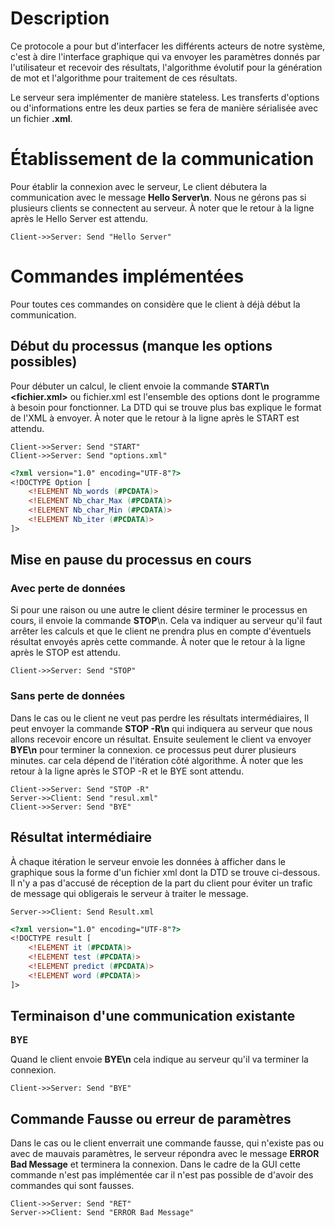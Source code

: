 

# Description 

Ce protocole a pour but d'interfacer les différents acteurs de notre système, c'est à dire l'interface graphique qui va envoyer les paramètres donnés par l'utilisateur et recevoir des résultats, l'algorithme évolutif pour la génération de mot et l'algorithme pour traitement de ces résultats.

Le serveur sera implémenter de manière stateless. Les transferts d'options ou d'informations entre les deux parties se fera de manière sérialisée avec un fichier **.xml**. 

# Établissement de la communication 

Pour établir la connexion avec le serveur, Le client débutera la communication avec le message **Hello Server\n**.
Nous ne gérons pas si plusieurs clients se connectent au serveur. À noter que le retour à la ligne après le Hello Server est attendu.

```sequence
Client->>Server: Send "Hello Server"
```

# Commandes implémentées

Pour toutes ces commandes on considère que le client à déjà début la communication.  

## Début du processus (manque les options possibles)

Pour débuter un calcul, le client envoie la commande **START\n <fichier.xml>** ou fichier.xml est l'ensemble des options dont le programme à besoin pour fonctionner.  La DTD qui se trouve plus bas explique le format de l'XML à envoyer. À noter que le retour à la ligne après le START est attendu.

```sequence
Client->>Server: Send "START"
Client->>Server: Send "options.xml"
```

```dtd
<?xml version="1.0" encoding="UTF-8"?>
<!DOCTYPE Option [
	<!ELEMENT Nb_words (#PCDATA)>
	<!ELEMENT Nb_char_Max (#PCDATA)>
    <!ELEMENT Nb_char_Min (#PCDATA)>
	<!ELEMENT Nb_iter (#PCDATA)>
]>
```



## Mise en pause du processus en cours 

### Avec perte de données 

Si pour une raison ou une autre le client désire terminer le processus en cours, il envoie la commande **STOP**\n. Cela va indiquer au serveur qu'il faut arrêter les calculs et que le client ne prendra plus en compte d'éventuels résultat envoyés après cette commande. À noter que le retour à la ligne après le STOP est attendu.
```sequence
Client->>Server: Send "STOP"
```

### Sans perte de données 

Dans le cas ou le client ne veut pas perdre les résultats intermédiaires, Il peut envoyer la commande **STOP -R\n**  qui indiquera au serveur que nous allons recevoir encore un résultat. Ensuite seulement le client va envoyer **BYE\n** pour terminer la connexion. ce processus peut durer plusieurs minutes. car cela dépend de l'itération côté algorithme. À noter que les retour à la ligne après le STOP -R  et le BYE sont attendu.

```sequence
Client->>Server: Send "STOP -R"
Server->>Client: Send "resul.xml"
Client->>Server: Send "BYE"
```

## Résultat intermédiaire
À chaque itération le serveur envoie les données à afficher dans le graphique sous la forme d'un fichier xml dont la DTD se trouve ci-dessous. Il n'y a pas d'accusé de réception de la part du client pour éviter un trafic de message qui obligerais le serveur à traiter le message. 
```sequence
Server->>Client: Send Result.xml
```

```dtd
<?xml version="1.0" encoding="UTF-8"?>
<!DOCTYPE result [
	<!ELEMENT it (#PCDATA)>
	<!ELEMENT test (#PCDATA)>
    <!ELEMENT predict (#PCDATA)>
	<!ELEMENT word (#PCDATA)>
]>
```



## Terminaison d'une communication existante

**BYE**

Quand le client envoie **BYE\n** cela indique au serveur qu'il va terminer la connexion. 

```sequence
Client->>Server: Send "BYE"
```


## Commande Fausse ou erreur de paramètres

Dans le cas ou le client enverrait une commande fausse, qui n'existe pas ou avec de mauvais paramètres, le serveur répondra avec le message **ERROR Bad Message** et terminera la connexion. Dans le cadre de la GUI cette commande n'est pas implémentée car il n'est pas possible de d'avoir des commandes qui sont fausses. 

```sequence
Client->>Server: Send "RET"
Server->>Client: Send "ERROR Bad Message"
```
